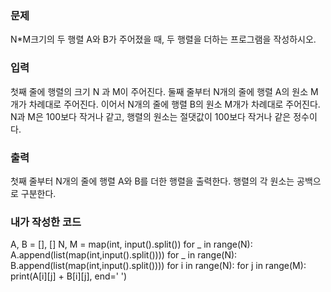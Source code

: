 <h3>문제</h3>
N*M크기의 두 행렬 A와 B가 주어졌을 때, 두 행렬을 더하는 프로그램을 작성하시오.

<h3>입력</h3>
첫째 줄에 행렬의 크기 N 과 M이 주어진다. 둘째 줄부터 N개의 줄에 행렬 A의 원소 M개가 차례대로 주어진다. 이어서 N개의 줄에 행렬 B의 원소 M개가 차례대로 주어진다. N과 M은 100보다 작거나 같고, 행렬의 원소는 절댓값이 100보다 작거나 같은 정수이다.

<h3>출력</h3>
첫째 줄부터 N개의 줄에 행렬 A와 B를 더한 행렬을 출력한다. 행렬의 각 원소는 공백으로 구분한다.

<h3>내가 작성한 코드</h3>

A, B = [], []
N, M = map(int, input().split())
for _ in range(N):
    A.append(list(map(int,input().split())))
for _ in range(N):
    B.append(list(map(int,input().split())))
for i in range(N):
    for j in range(M):
        print(A[i][j] + B[i][j], end=' ')
